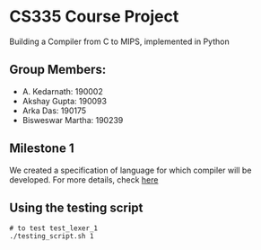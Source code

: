 ﻿# CS335 Course Project

Building a Compiler from C to MIPS, implemented in Python

## Group Members: 
* A. Kedarnath: 190002
* Akshay Gupta: 190093 
* Arka Das: 190175
* Bisweswar Martha: 190239 


## Milestone 1
We created a specification of language for which compiler will be developed. For more details, check [here](./docs/manual.pdf) 

## Using the testing script

```
# to test test_lexer_1 
./testing_script.sh 1
```
